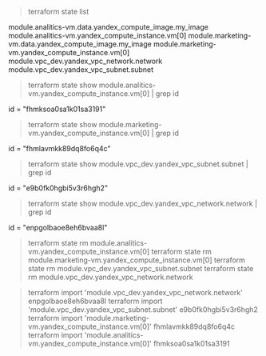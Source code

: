 > terraform state list

module.analitics-vm.data.yandex_compute_image.my_image
module.analitics-vm.yandex_compute_instance.vm[0]
module.marketing-vm.data.yandex_compute_image.my_image
module.marketing-vm.yandex_compute_instance.vm[0]
module.vpc_dev.yandex_vpc_network.network
module.vpc_dev.yandex_vpc_subnet.subnet

> terraform state show module.analitics-vm.yandex_compute_instance.vm[0] | grep id

id                        = "fhmksoa0sa1k01sa3191"

> terraform state show module.marketing-vm.yandex_compute_instance.vm[0] | grep id

id                        = "fhmlavmkk89dq8fo6q4c"

> terraform state show module.vpc_dev.yandex_vpc_subnet.subnet | grep id

 id             = "e9b0fk0hgbi5v3r6hgh2"

> terraform state show module.vpc_dev.yandex_vpc_network.network | grep id

id                        = "enpgolbaoe8eh6bvaa8l"

> terraform state rm module.analitics-vm.yandex_compute_instance.vm[0]
> terraform state rm module.marketing-vm.yandex_compute_instance.vm[0]
> terraform state rm module.vpc_dev.yandex_vpc_subnet.subnet
> terraform state rm module.vpc_dev.yandex_vpc_network.network

> terraform import 'module.vpc_dev.yandex_vpc_network.network' enpgolbaoe8eh6bvaa8l
> terraform import 'module.vpc_dev.yandex_vpc_subnet.subnet' e9b0fk0hgbi5v3r6hgh2
> terraform import 'module.marketing-vm.yandex_compute_instance.vm[0]' fhmlavmkk89dq8fo6q4c
> terraform import 'module.analitics-vm.yandex_compute_instance.vm[0]' fhmksoa0sa1k01sa3191
